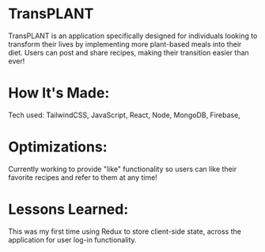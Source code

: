 
# TransPLANT

TransPLANT is an application specifically designed for individuals looking to transform their lives by implementing more plant-based meals into their diet. Users can post and share recipes, making their transition easier than ever!


# How It's Made:

 Tech used: 
 TailwindCSS, JavaScript, React, Node, MongoDB, Firebase,


# Optimizations:

Currently working to provide "like" functionality so users can like their favorite recipes and refer to them at any time!



# Lessons Learned:
This was my first time using Redux to store client-side state, across the application for user log-in functionality.

